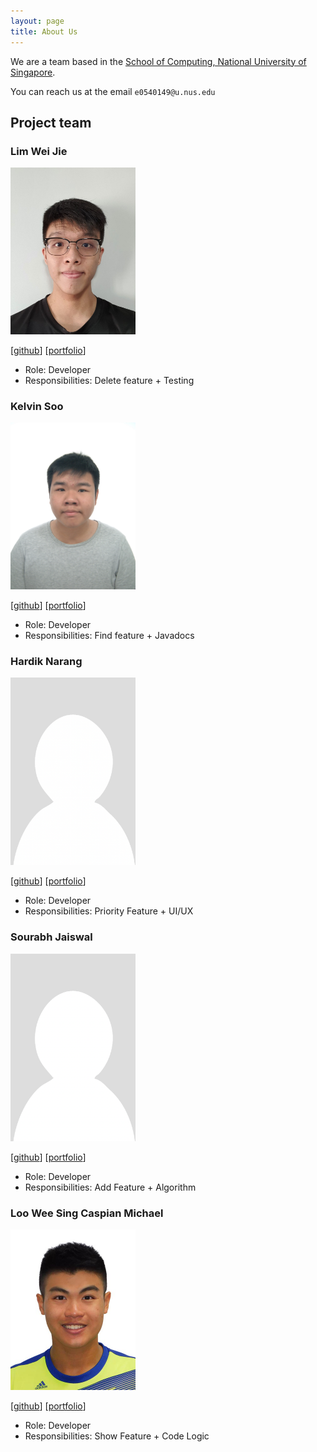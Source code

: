 ```yaml
---
layout: page
title: About Us
---
```


We are a team based in the [School of Computing, National University of Singapore](http://www.comp.nus.edu.sg).

You can reach us at the email `e0540149@u.nus.edu`

## Project team

### Lim Wei Jie

<img src="images/lwj1711.png" width="200px">

[[github](https://github.com/lwj1711)]
[[portfolio](team/lwj1711.md)]

* Role: Developer
* Responsibilities: Delete feature + Testing

### Kelvin Soo

<img src="images/kelvinsoo.png" width="200px">

[[github](http://github.com/KelvinSoo)]
[[portfolio](team/KelvinSoo.md)]

* Role: Developer
* Responsibilities: Find feature + Javadocs

### Hardik Narang

<img src="images/naranghardik16.png" width="200px">

[[github](http://github.com/naranghardik16)]
[[portfolio](team/naranghardik16.md)]

* Role: Developer
* Responsibilities: Priority Feature + UI/UX

### Sourabh Jaiswal

<img src="images/srj31.png" width="200px">

[[github](http://github.com/srj31)]
[[portfolio](team/srj31.md)]

* Role: Developer
* Responsibilities: Add Feature + Algorithm

### Loo Wee Sing Caspian Michael

<img src="images/dr-octavius.png" width="200px">

[[github](http://github.com/dr-octavius)]
[[portfolio](team/Dr-Octavius.md)]

* Role: Developer
* Responsibilities: Show Feature + Code Logic
